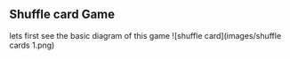 ## Shuffle card Game 
lets first see the basic diagram of this game
![shuffle card](images/shuffle cards 1.png)
